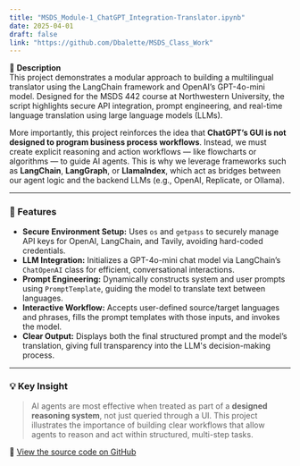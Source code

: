 ```yaml
---
title: "MSDS_Module-1_ChatGPT_Integration-Translator.ipynb"
date: 2025-04-01
draft: false
link: "https://github.com/Dbalette/MSDS_Class_Work"
---
```


📘 **Description**  
This project demonstrates a modular approach to building a multilingual translator using the LangChain framework and OpenAI’s GPT-4o-mini model. Designed for the MSDS 442 course at Northwestern University, the script highlights secure API integration, prompt engineering, and real-time language translation using large language models (LLMs).

More importantly, this project reinforces the idea that **ChatGPT’s GUI is not designed to program business process workflows**. Instead, we must create explicit reasoning and action workflows — like flowcharts or algorithms — to guide AI agents. This is why we leverage frameworks such as **LangChain**, **LangGraph**, or **LlamaIndex**, which act as bridges between our agent logic and the backend LLMs (e.g., OpenAI, Replicate, or Ollama).

---

### 🔧 Features

- **Secure Environment Setup:** Uses `os` and `getpass` to securely manage API keys for OpenAI, LangChain, and Tavily, avoiding hard-coded credentials.
- **LLM Integration:** Initializes a GPT-4o-mini chat model via LangChain’s `ChatOpenAI` class for efficient, conversational interactions.
- **Prompt Engineering:** Dynamically constructs system and user prompts using `PromptTemplate`, guiding the model to translate text between languages.
- **Interactive Workflow:** Accepts user-defined source/target languages and phrases, fills the prompt templates with those inputs, and invokes the model.
- **Clear Output:** Displays both the final structured prompt and the model’s translation, giving full transparency into the LLM's decision-making process.

---

### 💡 Key Insight

> AI agents are most effective when treated as part of a **designed reasoning system**, not just queried through a UI. This project illustrates the importance of building clear workflows that allow agents to reason and act within structured, multi-step tasks.

🔗 [View the source code on GitHub](https://github.com/Dbalette/MSDS_Class_Work)
